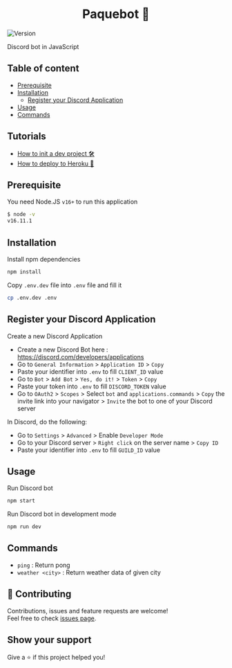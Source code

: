 <h1 align="center">Paquebot 🚢</h1>
<p>
  <img alt="Version" src="https://img.shields.io/badge/version-0.1.0-blue.svg?cacheSeconds=2592000" />
</p>

Discord bot in JavaScript

## Table of content

-   [Prerequisite](https://github.com/fabien-renaud/paquebot#prerequisite)
-   [Installation](https://github.com/fabien-renaud/paquebot#installation)
    -   [Register your Discord Application](https://github.com/fabien-renaud/paquebot#register-your-discord-application)
-   [Usage](https://github.com/fabien-renaud/paquebot#usage)
-   [Commands](https://github.com/fabien-renaud/paquebot#commands)

## Tutorials

-   [How to init a dev project 🛠](https://github.com/fabien-renaud/paquebot/blob/master/HOW_TO_INIT_A_DEV_PROJECT.md)
-   [How to deploy to Heroku 🚀](https://github.com/fabien-renaud/paquebot/blob/master/HOW_TO_DEPLOY_TO_HEROKU.md)

## Prerequisite

You need Node.JS `v16+` to run this application

```sh
$ node -v
v16.11.1
```

## Installation

Install npm dependencies

```sh
npm install
```

Copy `.env.dev` file into `.env` file and fill it

```sh
cp .env.dev .env
```

## Register your Discord Application

Create a new Discord Application

-   Create a new Discord Bot here : https://discord.com/developers/applications
-   Go to `General Information` > `Application ID` > `Copy`
-   Paste your identifier into `.env` to fill `CLIENT_ID` value
-   Go to `Bot` > `Add Bot` > `Yes, do it!` > `Token` > `Copy`
-   Paste your token into `.env` to fill `DISCORD_TOKEN` value
-   Go to `OAuth2` > `Scopes` > Select `bot` and `applications.commands` > `Copy` the invite link into your navigator > `Invite` the bot to one of your Discord server

In Discord, do the following:

-   Go to `Settings` > `Advanced` > Enable `Developer Mode`
-   Go to your Discord server > `Right click` on the server name > `Copy ID`
-   Paste your identifier into `.env` to fill `GUILD_ID` value

## Usage

Run Discord bot

```sh
npm start
```

Run Discord bot in development mode

```sh
npm run dev
```

## Commands

-   `ping` : Return pong
-   `weather <city>` : Return weather data of given city

## 🤝 Contributing

Contributions, issues and feature requests are welcome!<br />Feel free to check [issues page](https://github.com/fabien-renaud/message-app/issues).

## Show your support

Give a ⭐️ if this project helped you!
